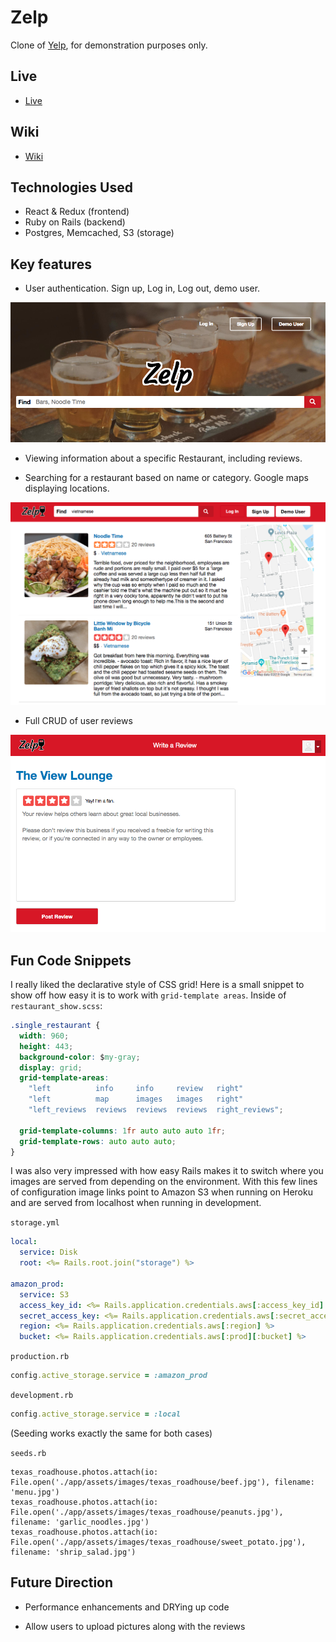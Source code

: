 # Zelp

Clone of [Yelp](https://www.yelp.com/), for demonstration purposes only.


## Live

* [Live](https://rudyzelp.herokuapp.com/#/)

## Wiki

* [Wiki](https://github.com/RodriguezLucha/zelpfullstack/wiki)

## Technologies Used

* React & Redux (frontend)
* Ruby on Rails (backend)
* Postgres, Memcached, S3 (storage)

## Key features

* User authentication. Sign up, Log in, Log out, demo user.

![splash](https://github.com/RodriguezLucha/zelpfullstack/raw/master/screenshots/splash.png)

* Viewing information about a specific Restaurant, including reviews.

* Searching for a restaurant based on name or category. Google maps displaying locations.

![search](https://github.com/RodriguezLucha/zelpfullstack/raw/master/screenshots/search.png)

* Full CRUD of user reviews

![review](https://github.com/RodriguezLucha/zelpfullstack/raw/master/screenshots/review.png)



## Fun Code Snippets

I really liked the declarative style of CSS grid! Here is a small snippet to show off how easy it is to work with `grid-template areas`. Inside of `restaurant_show.scss`:

```css
.single_restaurant {
  width: 960;
  height: 443;
  background-color: $my-gray;
  display: grid;
  grid-template-areas:
    "left          info     info     review   right"
    "left          map      images   images   right"
    "left_reviews  reviews  reviews  reviews  right_reviews";

  grid-template-columns: 1fr auto auto auto 1fr;
  grid-template-rows: auto auto auto;
}
```

I was also very impressed with how easy Rails makes it to switch where you images are served from depending on the environment. With this few lines of configuration image links point to Amazon S3 when running on Heroku and are served from localhost when running in development. 

`storage.yml`
```yml
local:
  service: Disk
  root: <%= Rails.root.join("storage") %>
  
amazon_prod:
  service: S3
  access_key_id: <%= Rails.application.credentials.aws[:access_key_id] %>
  secret_access_key: <%= Rails.application.credentials.aws[:secret_access_key] %>
  region: <%= Rails.application.credentials.aws[:region] %>
  bucket: <%= Rails.application.credentials.aws[:prod][:bucket] %>
```

`production.rb`
```ruby
config.active_storage.service = :amazon_prod
```
`development.rb`
```ruby
config.active_storage.service = :local
```

(Seeding works exactly the same for both cases)

`seeds.rb`
```
texas_roadhouse.photos.attach(io: File.open('./app/assets/images/texas_roadhouse/beef.jpg'), filename: 'menu.jpg')
texas_roadhouse.photos.attach(io: File.open('./app/assets/images/texas_roadhouse/peanuts.jpg'), filename: 'garlic_noodles.jpg')
texas_roadhouse.photos.attach(io: File.open('./app/assets/images/texas_roadhouse/sweet_potato.jpg'), filename: 'shrip_salad.jpg')
```

## Future Direction

* Performance enhancements and DRYing up code

* Allow users to upload pictures along with the reviews
